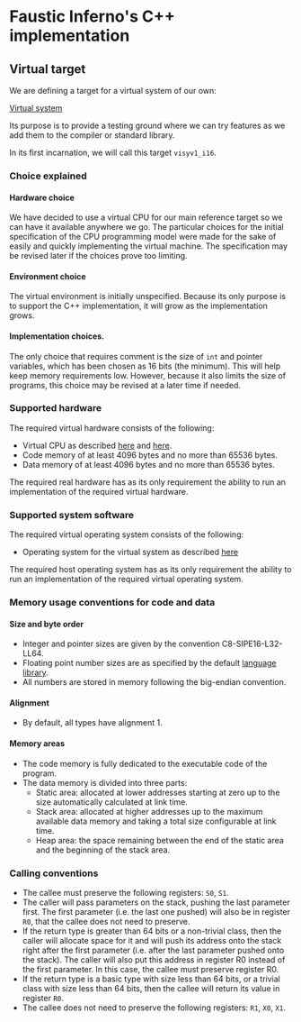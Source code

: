 # Faustic Inferno's C++ implementation

## Virtual target

We are defining a target for a virtual system of our own:

[Virtual system](../virtual_system/README.md)

Its purpose is to provide a testing ground where we can try features as we add them to the compiler or standard library.

In its first incarnation, we will call this target `visyv1_i16`.

### Choice explained

#### Hardware choice
 
We have decided to use a virtual CPU for our main reference target so we can have it available anywhere we go. The particular choices for the initial specification of the CPU programming model were made for the sake of easily and quickly implementing the virtual machine. The specification may be revised later if the choices prove too limiting.

#### Environment choice

The virtual environment is initially unspecified. Because its only purpose is to support the C++ implementation, it will grow as the implementation grows.

#### Implementation choices.

The only choice that requires comment is the size of `int` and pointer variables, which has been chosen as 16 bits (the minimum). This will help keep memory requirements low. However, because it also limits the size of programs, this choice may be revised at a later time if needed.

### Supported hardware

The required virtual hardware consists of the following:

* Virtual CPU as described [here](../virtual_system/vs_state.md) and [here](../virtual_system/vs_instructions.md).
* Code memory of at least 4096 bytes and no more than 65536 bytes.
* Data memory of at least 4096 bytes and no more than 65536 bytes.

The required real hardware has as its only requirement the ability to run an implementation of the required virtual hardware.

### Supported system software

The required virtual operating system consists of the following:

* Operating system for the virtual system as described [here](../virtual_system/vs_os.md)

The required host operating system has as its only requirement the ability to run an implementation of the required virtual operating system.

### Memory usage conventions for code and data

#### Size and byte order

* Integer and pointer sizes are given by the convention C8-SIPE16-L32-LL64.
* Floating point number sizes are as specified by the default [language library](../language_library/README.md).
* All numbers are stored in memory following the big-endian convention.

#### Alignment

* By default, all types have alignment 1.

#### Memory areas

* The code memory is fully dedicated to the executable code of the program.
* The data memory is divided into three parts:
    * Static area: allocated at lower addresses starting at zero up to the size automatically calculated at link time.
    * Stack area: allocated at higher addresses up to the maximum available data memory and taking a total size configurable at link time.
    * Heap area: the space remaining between the end of the static area and the beginning of the stack area.

### Calling conventions

* The callee must preserve the following registers: `S0`, `S1`.
* The caller will pass parameters on the stack, pushing the last parameter first. The first parameter (i.e. the last one pushed) will also be in register `R0`, that the callee does not need to preserve.
* If the return type is greater than 64 bits or a non-trivial class, then the caller will allocate space for it and will push its address onto the stack right after the first parameter (i.e. after the last parameter pushed onto the stack). The caller will also put this address in register R0 instead of the first parameter. In this case, the callee must preserve register R0.
* If the return type is a basic type with size less than 64 bits, or a trivial class with size less than 64 bits, then the callee will return its value in register `R0`.
* The callee does not need to preserve the following registers: `R1`, `X0`, `X1`.

